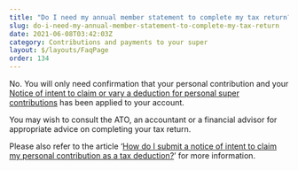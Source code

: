 ```yaml
---
title: "Do I need my annual member statement to complete my tax return?"
slug: do-i-need-my-annual-member-statement-to-complete-my-tax-return
date: 2021-06-08T03:42:03Z
category: Contributions and payments to your super
layout: $/layouts/FaqPage
order: 134
---
```


No. You will only need confirmation that your personal contribution and your [Notice of intent to claim or vary a deduction for personal super contributions](https://www.ato.gov.au/uploadedFiles/Content/SPR/downloads/n71121-11-2014_js33406_w.pdf) has been applied to your account.

You may wish to consult the ATO, an accountant or a financial advisor for appropriate advice on completing your tax return.

Please also refer to the article ‘[How do I submit a notice of intent to claim my personal contribution as a tax deduction?](https://futuresuper.groovehq.com/help/how-do-i-submit-a-notice-of-intent-to-claim-my-personal-contribution-as-a-tax-deduction)’ for more information.
